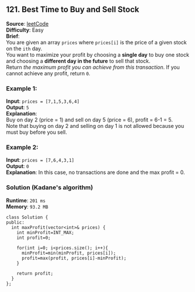 ## 121. Best Time to Buy and Sell Stock   
**Source**: [leetCode](https://leetcode.com/problems/best-time-to-buy-and-sell-stock/)   
**Difficulty**: Easy   
**Brief**:    
You are given an array ``prices`` where ``prices[i]`` is the price of a given stock on the ``ith`` day.   
You want to maximize your profit by choosing a **single day** to buy one stock and choosing a **different day in the future** to sell that stock.    
Return *the maximum profit you can achieve from this transaction*. If you cannot achieve any profit, return ``0``.    

### Example 1:   
**Input**: ``prices = [7,1,5,3,6,4]``   
**Output**: ``5``   
**Explanation**:   
Buy on day 2 (price = 1) and sell on day 5 (price = 6), profit = 6-1 = 5.   
Note that buying on day 2 and selling on day 1 is not allowed because you must buy before you sell.   

### Example 2:    
**Input**: ``prices = [7,6,4,3,1]``   
**Output**: ``0``   
**Explanation**: In this case, no transactions are done and the max profit = 0.    

### Solution (Kadane's algorithm)   
**Runtime**: ``201 ms``   
**Memory**: ``93.2 MB``   
```
class Solution {
public:
  int maxProfit(vector<int>& prices) {
    int minProfit=INT_MAX;
    int profit=0;
    
    for(int i=0; i<prices.size(); i++){
      minProfit=min(minProfit, prices[i]);
      profit=max(profit, prices[i]-minProfit);
    }
    
    return profit;
  }
};
``` 


